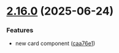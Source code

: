 # [2.16.0](https://github.com/italia/bootstrap-italia/compare/v2.15.1...v2.16.0) (2025-06-24)

### Features

* new card component ([caa76e1](https://github.com/italia/bootstrap-italia/commit/caa76e130208429b7d6269773ce2657ce6e9405a))